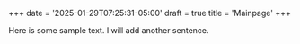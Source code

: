 +++
date = '2025-01-29T07:25:31-05:00'
draft = true
title = 'Mainpage'
+++

Here is some sample text. I will add another sentence. 